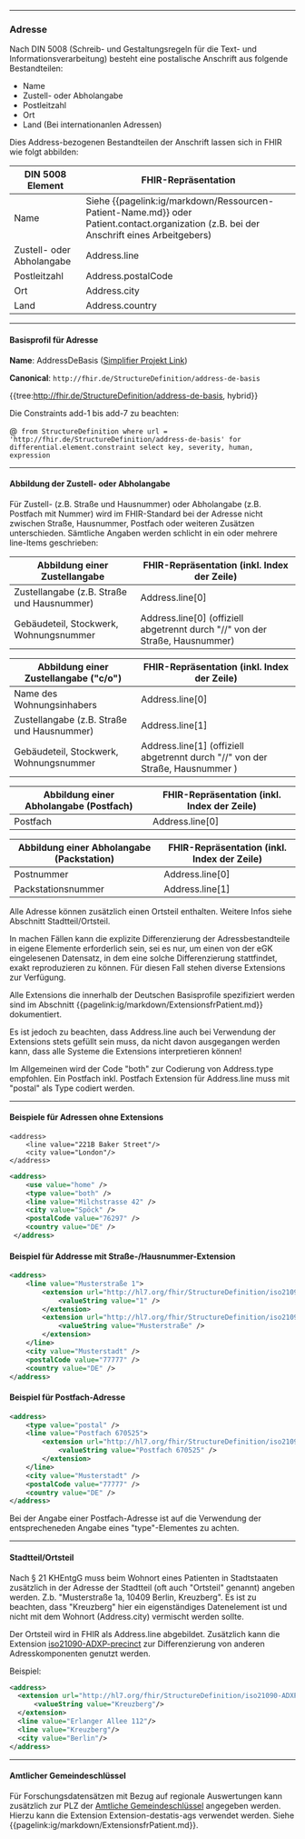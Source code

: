 ------------

### Adresse

Nach DIN 5008 (Schreib- und Gestaltungsregeln für die Text- und Informationsverarbeitung) besteht eine postalische Anschrift aus folgende Bestandteilen:

- Name
- Zustell- oder Abholangabe
- Postleitzahl
- Ort
- Land (Bei internationanlen Adressen)

Dies Address-bezogenen Bestandteilen der Anschrift lassen sich in FHIR wie folgt abbilden:

| DIN 5008 Element  | FHIR-Repräsentation  |
|---|---|
| Name  |  Siehe {{pagelink:ig/markdown/Ressourcen-Patient-Name.md}} oder Patient.contact.organization (z.B. bei der Anschrift eines Arbeitgebers) |
| Zustell- oder Abholangabe  |  Address.line |
| Postleitzahl  |  Address.postalCode |
| Ort |  Address.city |
| Land  | Address.country  |

------------

#### Basisprofil für Adresse 

**Name**: AddressDeBasis ([Simplifier Projekt Link](https://simplifier.net/resolve?canonical=http://fhir.de/StructureDefinition/address-de-basis&scope=de.basisprofil.r4@1.4.0))

**Canonical**: `http://fhir.de/StructureDefinition/address-de-basis`

{{tree:http://fhir.de/StructureDefinition/address-de-basis, hybrid}}

Die Constraints add-1 bis add-7 zu beachten:

@``` from StructureDefinition where url = 'http://fhir.de/StructureDefinition/address-de-basis' for differential.element.constraint select key, severity, human, expression```

------------

#### Abbildung der Zustell- oder Abholangabe

Für Zustell- (z.B. Straße und Hausnummer) oder Abholangabe (z.B. Postfach mit Nummer) wird im FHIR-Standard bei der Adresse nicht zwischen Straße, Hausnummer, Postfach oder weiteren Zusätzen unterschieden. Sämtliche Angaben werden schlicht in ein oder mehrere line-Items geschrieben:

| Abbildung einer Zustellangabe  | FHIR-Repräsentation (inkl. Index der Zeile)  |
|---|---|
| Zustellangabe (z.B. Straße und Hausnummer)  | Address.line[0] |
| Gebäudeteil, Stockwerk, Wohnungsnummer | Address.line[0] (offiziell abgetrennt durch "//" von der Straße, Hausnummer)|

| Abbildung einer Zustellangabe ("c/o") | FHIR-Repräsentation (inkl. Index der Zeile)  |
|---|---|
| Name des Wohnungsinhabers | Address.line[0] |
| Zustellangabe (z.B. Straße und Hausnummer)  | Address.line[1] |
| Gebäudeteil, Stockwerk, Wohnungsnummer | Address.line[1] (offiziell abgetrennt durch "//" von der Straße, Hausnummer )|

| Abbildung einer Abholangabe (Postfach) | FHIR-Repräsentation (inkl. Index der Zeile)  |
|---|---|
| Postfach | Address.line[0] |

| Abbildung einer Abholangabe (Packstation) | FHIR-Repräsentation (inkl. Index der Zeile)  |
|---|---|
| Postnummer | Address.line[0] |
| Packstationsnummer | Address.line[1] |

Alle Adresse können zusätzlich einen Ortsteil enthalten. Weitere Infos siehe Abschnitt Stadtteil/Ortsteil.

In machen Fällen kann die explizite Differenzierung der Adressbestandteile in eigene Elemente erforderlich sein, sei es nur, um einen von der eGK eingelesenen Datensatz, in dem eine solche Differenzierung stattfindet, exakt reproduzieren zu können.
Für diesen Fall stehen diverse Extensions zur Verfügung.

Alle Extensions die innerhalb der Deutschen Basisprofile spezifiziert werden sind im Abschnitt {{pagelink:ig/markdown/ExtensionsfrPatient.md}} dokumentiert.

Es ist jedoch zu beachten, dass Address.line auch bei Verwendung der Extensions stets gefüllt sein muss, da nicht davon ausgegangen werden kann, dass alle Systeme die Extensions interpretieren können!

Im Allgemeinen wird der Code "both" zur Codierung von Address.type empfohlen. Ein Postfach inkl. Postfach Extension für Address.line muss mit "postal" als Type codiert werden.

------------

#### Beispiele für Adressen ohne Extensions

```
<address>
    <line value="221B Baker Street"/>
    <city value="London"/>
</address>
```

```xml
<address>
    <use value="home" />
    <type value="both" />
    <line value="Milchstrasse 42" />
    <city value="Spöck" />
    <postalCode value="76297" />
    <country value="DE" />
 </address>
```

#### Beispiel für Addresse mit Straße-/Hausnummer-Extension

```xml
<address>
    <line value="Musterstraße 1">
        <extension url="http://hl7.org/fhir/StructureDefinition/iso21090-ADXP-houseNumber">
            <valueString value="1" />
        </extension>
        <extension url="http://hl7.org/fhir/StructureDefinition/iso21090-ADXP-streetName">
            <valueString value="Musterstraße" />
        </extension>
    </line>
    <city value="Musterstadt" />
    <postalCode value="77777" />
    <country value="DE" />
</address>
```

#### Beispiel für Postfach-Adresse

```xml
<address>
    <type value="postal" />
    <line value="Postfach 670525">
        <extension url="http://hl7.org/fhir/StructureDefinition/iso21090-ADXP-postBox">
            <valueString value="Postfach 670525" />
        </extension>
    </line>
    <city value="Musterstadt" />
    <postalCode value="77777" />
    <country value="DE" />
</address>
```

Bei der Angabe einer Postfach-Adresse ist auf die Verwendung der entsprecheneden Angabe eines "type"-Elementes zu achten.

------------

#### Stadtteil/Ortsteil
Nach § 21 KHEntgG muss beim Wohnort eines Patienten in Stadtstaaten zusätzlich in der Adresse der Stadtteil (oft auch "Ortsteil" genannt) angeben werden. Z.b. "Musterstraße 1a, 10409 Berlin, Kreuzberg". Es ist zu beachten, dass "Kreuzberg" hier ein eigenständiges Datenelement ist und nicht mit dem Wohnort (Address.city) vermischt werden sollte.

Der Ortsteil wird in FHIR als Address.line abgebildet. Zusätzlich kann die Extension [iso21090-ADXP-precinct](http://hl7.org/fhir/r4/StructureDefinition/iso21090-ADXP-precinct) zur Differenzierung von anderen Adresskomponenten genutzt werden.

Beispiel:
```xml
<address>
  <extension url="http://hl7.org/fhir/StructureDefinition/iso21090-ADXP-precinct">
      <valueString value="Kreuzberg"/>
  </extension>
  <line value="Erlanger Allee 112"/>
  <line value="Kreuzberg"/>
  <city value="Berlin"/>
</address>
```

------------

#### Amtlicher Gemeindeschlüssel
Für Forschungsdatensätzen mit Bezug auf regionale Auswertungen kann zusätzlich zur PLZ der [Amtliche Gemeindeschlüssel](https://de.wikipedia.org/wiki/Amtlicher_Gemeindeschlüssel) angegeben werden. Hierzu kann die Extension Extension-destatis-ags verwendet werden. Siehe {{pagelink:ig/markdown/ExtensionsfrPatient.md}}.
